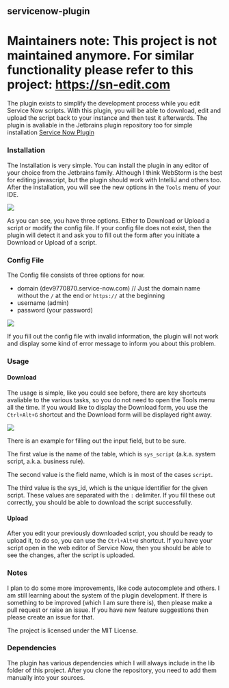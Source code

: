 ## servicenow-plugin

# Maintainers note: **This project is not maintained anymore. For similar functionality please refer to this project: https://sn-edit.com**

The plugin exists to simplify the development process while you edit Service Now scripts.
With this plugin, you will be able to download, edit and upload the script back to your instance and then test it afterwards.
The plugin is avaliable in the Jetbrains plugin repository too for simple installation [Service Now Plugin]()

### Installation

The Installation is very simple. You can install the plugin in any editor of your choice from the Jetbrains family.
Although I think WebStorm is the best for editing javascript, but the plugin should work with IntelliJ and others too.
After the installation, you will see the new options in the `Tools` menu of your IDE.

<img src="https://p1.picsto.re/W0Png.png" />

As you can see, you have three options. Either to Download or Upload a script or modify the config file.
If your config file does not exist, then the plugin will detect it and ask you to fill out the form after you initiate a Download or Upload of a script.

### Config File

The Config file consists of three options for now.
* domain (dev9770870.service-now.com) // Just the domain name without the `/` at the end or `https://` at the beginning
* username (admin)
* password (your password)

<img src="https://p1.picsto.re/tadlK.png" />

If you fill out the config file with invalid information, the plugin will not work and display some kind of error message to inform you about this problem.

### Usage

#### Download
The usage is simple, like you could see before, there are key shortcuts avaliable to the various tasks, so you do not need to open the Tools menu all the time.
If you would like to display the Download form, you use the `Ctrl+Alt+G` shortcut and the Download form will be displayed right away.

<img src="https://p1.picsto.re/JKACx.png" />

There is an example for filling out the input field, but to be sure.

The first value is the name of the table, which is `sys_script` (a.k.a. system script, a.k.a. business rule).

The second value is the field name, which is in most of the cases `script`.

The third value is the sys_id, which is the unique identifier for the given script.
These values are separated with the `:` delimiter.
If you fill these out correctly, you should be able to download the script successfully.

#### Upload

After you edit your previously downloaded script, you should be ready to upload it, to do so, you can use the `Ctrl+Alt+U` shortcut.
If you have your script open in the web editor of Service Now, then you should be able to see the changes, after the script is uploaded.

### Notes

I plan to do some more improvements, like code autocomplete and others. I am still learning about the system of the plugin development.
If there is something to be improved (which I am sure there is), then please make a pull request or raise an issue.
If you have new feature suggestions then please create an issue for that.

The project is licensed under the MIT License.

### Dependencies
The plugin has various dependencies which I will always include in the lib folder of this project.
After you clone the repository, you need to add them manually into your sources.

